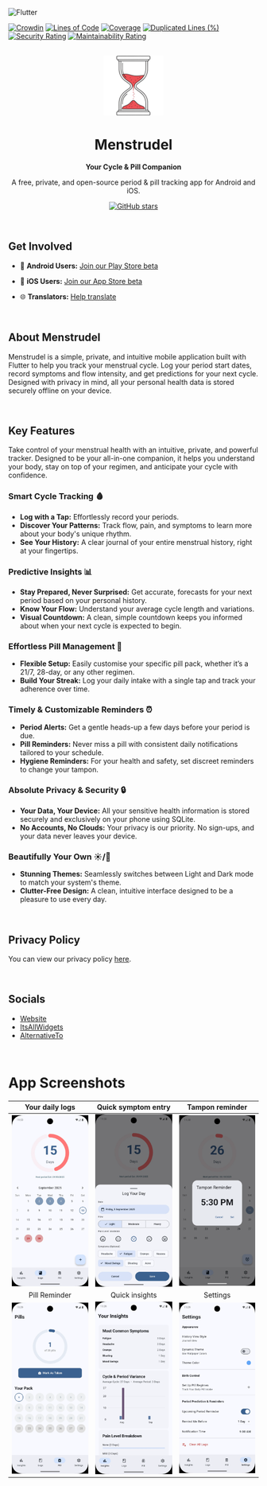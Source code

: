 ![Flutter](https://img.shields.io/badge/Flutter-%2302569B.svg?style=for-the-badge&logo=Flutter&logoColor=white)

[![Crowdin](https://badges.crowdin.net/menstrudel/localized.svg)](https://crowdin.com/project/menstrudel) [![Lines of Code](https://sonarcloud.io/api/project_badges/measure?project=J-shw_Menstrudel&metric=ncloc)](https://sonarcloud.io/summary/new_code?id=J-shw_Menstrudel) [![Coverage](https://sonarcloud.io/api/project_badges/measure?project=J-shw_Menstrudel&metric=coverage)](https://sonarcloud.io/summary/new_code?id=J-shw_Menstrudel) [![Duplicated Lines (%)](https://sonarcloud.io/api/project_badges/measure?project=J-shw_Menstrudel&metric=duplicated_lines_density)](https://sonarcloud.io/summary/new_code?id=J-shw_Menstrudel) [![Security Rating](https://sonarcloud.io/api/project_badges/measure?project=J-shw_Menstrudel&metric=security_rating)](https://sonarcloud.io/summary/new_code?id=J-shw_Menstrudel) [![Maintainability Rating](https://sonarcloud.io/api/project_badges/measure?project=J-shw_Menstrudel&metric=sqale_rating)](https://sonarcloud.io/summary/new_code?id=J-shw_Menstrudel)

<br>

<div align="center">
  <img src="icon/Menstrudle_cropped.png" alt="Menstrudel App Icon" width="120">

  # Menstrudel

  **Your Cycle & Pill Companion**

  <p>A free, private, and open-source period & pill tracking app for Android and iOS.</p>

  <p>
    <a href="https://github.com/J-shw/Menstrudel">
      <img src="https://img.shields.io/github/stars/J-shw/Menstrudel?style=social" alt="GitHub stars">
    </a>
  </p>
</div>

<br>

## Get Involved

- 🤖 **Android Users:** [Join our Play Store beta](https://groups.google.com/g/menstrudel-app-testers)

- 🍎 **iOS Users:** [Join our App Store beta](https://testflight.apple.com/join/VZPHnFqU)

- 🌐 **Translators:** [Help translate](https://crowdin.com/project/menstrudel)

<br>

## About Menstrudel

Menstrudel is a simple, private, and intuitive mobile application built with Flutter to help you track your menstrual cycle. Log your period start dates, record symptoms and flow intensity, and get predictions for your next cycle. Designed with privacy in mind, all your personal health data is stored securely offline on your device.

<br>

## Key Features

Take control of your menstrual health with an intuitive, private, and powerful tracker. Designed to be your all-in-one companion, it helps you understand your body, stay on top of your regimen, and anticipate your cycle with confidence.

### Smart Cycle Tracking 🩸
* **Log with a Tap:** Effortlessly record your periods.
* **Discover Your Patterns:** Track flow, pain, and symptoms to learn more about your body's unique rhythm.
* **See Your History:** A clear journal of your entire menstrual history, right at your fingertips.

### Predictive Insights 📊
* **Stay Prepared, Never Surprised:** Get accurate, forecasts for your next period based on your personal history.
* **Know Your Flow:** Understand your average cycle length and variations.
* **Visual Countdown:** A clean, simple countdown keeps you informed about when your next cycle is expected to begin.

### Effortless Pill Management 💊
* **Flexible Setup:** Easily customise your specific pill pack, whether it’s a 21/7, 28-day, or any other regimen.
* **Build Your Streak:** Log your daily intake with a single tap and track your adherence over time.

### Timely & Customizable Reminders ⏰
* **Period Alerts:** Get a gentle heads-up a few days before your period is due.
* **Pill Reminders:** Never miss a pill with consistent daily notifications tailored to your schedule.
* **Hygiene Reminders:** For your health and safety, set discreet reminders to change your tampon.

### Absolute Privacy & Security 🔒
* **Your Data, Your Device:** All your sensitive health information is stored securely and exclusively on your phone using SQLite.
* **No Accounts, No Clouds:** Your privacy is our priority. No sign-ups, and your data never leaves your device.

### Beautifully Your Own ☀️/🌙
* **Stunning Themes:** Seamlessly switches between Light and Dark mode to match your system's theme.
* **Clutter-Free Design:** A clean, intuitive interface designed to be a pleasure to use every day.

<br>

## Privacy Policy

You can view our privacy policy [here](https://menstrudel.app/privacy/).

<br>

## Socials

- [Website](https://menstrudel.app/)
- [ItsAllWidgets](https://itsallwidgets.com/menstrudel)
- [AlternativeTo](https://alternativeto.net/software/menstrudel/about/)

<br>

# App Screenshots

| Your daily logs |  Quick symptom entry | Tampon reminder |
| :---: | :---: | :---: |
| ![Log View](docs/screenshots/android/logs_screen.webp) | ![Symptom Entry Dialog](docs/screenshots/android/log_screen.webp) | ![Symptom Entry Dialog](docs/screenshots/android/tampon_reminder.webp) |
| Pill Reminder | Quick insights | Settings |
| ![Screenshot of the pill reminder screen in Menstrudel](docs/screenshots/android/pills_screen.webp)  | ![Insights View](docs/screenshots/android/insights_screen.webp) | ![Symptom Entry Dialog](docs/screenshots/android/settings_screen.webp) |  |
